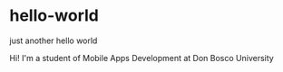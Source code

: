 # hello-world
just another hello world

Hi!
I'm a student of Mobile Apps Development at Don Bosco University

